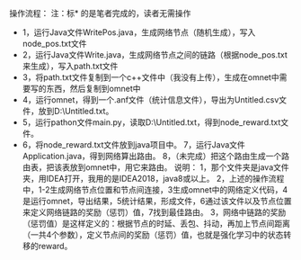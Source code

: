 操作流程：
注：标* 的是笔者完成的，读者无需操作
* 1，运行Java文件WritePos.java，生成网络节点（随机生成），写入node_pos.txt文件
* 2，运行Java文件Write.java，生成网络节点之间的链路（根据node_pos.txt来生成），写入path.txt文件
* 3，将path.txt文件复制到一个c++文件中（我没有上传），生成在omnet中需要写的东西，然后复制到omnet中
* 4，运行omnet，得到一个.anf文件（统计信息文件），导出为Untitled.csv文件，放到D:\Untitled.txt。
* 5，运行pathon文件main.py，读取D:\Untitled.txt，得到node_reward.txt文件。
* 6，将node_reward.txt文件放到java项目中。
7，运行Java文件Application.java，得到网络算出路由。
8，（未完成）把这个路由生成一个路由表，把该表放到omnet中，用它来路由。
说明：
1，那个文件夹是java文件夹，用IDEA打开，我用的是IDEA2018，java8或以上。
2，上述的操作流程中，1-2生成网络节点位置和节点间连接，3生成omnet中的网络定义代码，4是运行omnet，导出结果，5统计结果，形成文件，6通过该文件以及节点位置来定义网络链路的奖励（惩罚）值，7找到最佳路由。
3，网络中链路的奖励（惩罚值）是这样定义的：根据节点的时延、丢包、抖动，再加上节点间距离（一共4个参数），定义节点间的奖励（惩罚）值，也就是强化学习中的状态转移的reward。
